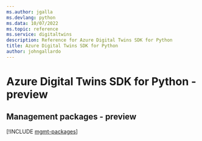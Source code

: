 ```yaml
---
ms.author: jgalla
ms.devlang: python
ms.data: 10/07/2022
ms.topic: reference
ms.service: digitaltwins
description: Reference for Azure Digital Twins SDK for Python
title: Azure Digital Twins SDK for Python
author: johngallardo
---
```

# Azure Digital Twins SDK for Python - preview

## Management packages - preview
[!INCLUDE [mgmt-packages](digital-twins-mgmt-index.md)]
